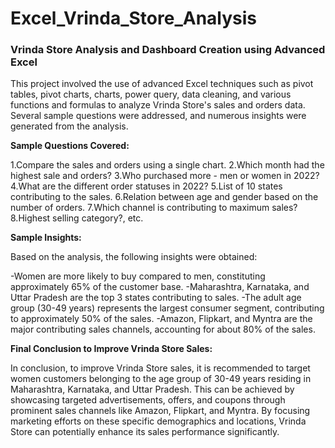 # Excel_Vrinda_Store_Analysis

### Vrinda Store Analysis and Dashboard Creation using Advanced Excel

This project involved the use of advanced Excel techniques such as pivot tables, pivot charts, charts, power query, data cleaning, and various functions and formulas to analyze Vrinda Store's sales and orders data. Several sample questions were addressed, and numerous insights were generated from the analysis.


**Sample Questions Covered:**

1.Compare the sales and orders using a single chart.
2.Which month had the highest sale and orders?
3.Who purchased more - men or women in 2022?
4.What are the different order statuses in 2022?
5.List of 10 states contributing to the sales.
6.Relation between age and gender based on the number of orders.
7.Which channel is contributing to maximum sales?
8.Highest selling category?, etc.


**Sample Insights:**

Based on the analysis, the following insights were obtained:

-Women are more likely to buy compared to men, constituting approximately 65% of the customer base.
-Maharashtra, Karnataka, and Uttar Pradesh are the top 3 states contributing to sales.
-The adult age group (30-49 years) represents the largest consumer segment, contributing to approximately 50% of the sales.
-Amazon, Flipkart, and Myntra are the major contributing sales channels, accounting for about 80% of the sales.


**Final Conclusion to Improve Vrinda Store Sales:**

In conclusion, to improve Vrinda Store sales, it is recommended to target women customers belonging to the age group of 30-49 years residing in Maharashtra, Karnataka, and Uttar Pradesh. This can be achieved by showcasing targeted advertisements, offers, and coupons through prominent sales channels like Amazon, Flipkart, and Myntra. By focusing marketing efforts on these specific demographics and locations, Vrinda Store can potentially enhance its sales performance significantly.
